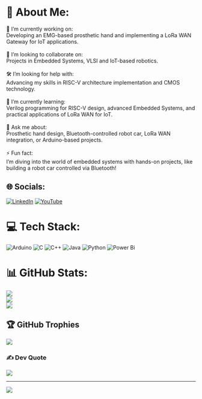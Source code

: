 # 💫 About Me:
🔭 I’m currently working on:<br>Developing an EMG-based prosthetic hand and implementing a LoRa WAN Gateway for IoT applications.<br><br>🤝 I’m looking to collaborate on:<br>Projects in Embedded Systems, VLSI and IoT-based robotics.<br><br>🛠 I’m looking for help with:<br>Advancing my skills in RISC-V architecture implementation and CMOS technology.<br><br>🌱 I’m currently learning:<br>Verilog programming for RISC-V design, advanced Embedded Systems, and practical applications of LoRa WAN for IoT.<br><br>💬 Ask me about:<br>Prosthetic hand design, Bluetooth-controlled robot car, LoRa WAN integration, or Arduino-based projects.<br><br>⚡ Fun fact:<br>I’m diving into the world of embedded systems with hands-on projects, like building a robot car controlled via Bluetooth!


## 🌐 Socials:
[![LinkedIn](https://img.shields.io/badge/LinkedIn-%230077B5.svg?logo=linkedin&logoColor=white)](https://linkedin.com/in/https://www.linkedin.com/in/rajdeep-saha-82a7611b2/) [![YouTube](https://img.shields.io/badge/YouTube-%23FF0000.svg?logo=YouTube&logoColor=white)](https://youtube.com/@Rajdeep-technophile) 

# 💻 Tech Stack:
![Arduino](https://img.shields.io/badge/-Arduino-00979D?style=for-the-badge&logo=Arduino&logoColor=white) ![C](https://img.shields.io/badge/c-%2300599C.svg?style=for-the-badge&logo=c&logoColor=white) ![C++](https://img.shields.io/badge/c++-%2300599C.svg?style=for-the-badge&logo=c%2B%2B&logoColor=white) ![Java](https://img.shields.io/badge/java-%23ED8B00.svg?style=for-the-badge&logo=openjdk&logoColor=white) ![Python](https://img.shields.io/badge/python-3670A0?style=for-the-badge&logo=python&logoColor=ffdd54) ![Power Bi](https://img.shields.io/badge/power_bi-F2C811?style=for-the-badge&logo=powerbi&logoColor=black)
# 📊 GitHub Stats:
![](https://github-readme-stats.vercel.app/api?username=rajdeepsaha2003&theme=cobalt&hide_border=false&include_all_commits=false&count_private=false)<br/>
![](https://github-readme-streak-stats.herokuapp.com/?user=rajdeepsaha2003&theme=cobalt&hide_border=false)<br/>
![](https://github-readme-stats.vercel.app/api/top-langs/?username=rajdeepsaha2003&theme=cobalt&hide_border=false&include_all_commits=false&count_private=false&layout=compact)

## 🏆 GitHub Trophies
![](https://github-profile-trophy.vercel.app/?username=rajdeepsaha2003&theme=algolia&no-frame=false&no-bg=true&margin-w=4)

### ✍️ Dev Quote
![](https://quotes-github-readme.vercel.app/api?type=horizontal&theme=dark)

---
[![](https://visitcount.itsvg.in/api?id=rajdeepsaha2003&icon=0&color=10)](https://visitcount.itsvg.in)

<!-- Proudly created with GPRM ( https://gprm.itsvg.in ) -->
